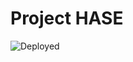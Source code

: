 # Project HASE

![Deployed](https://github.com/robotnik-dev/project-hase/actions/workflows/cd.yaml/badge.svg)
